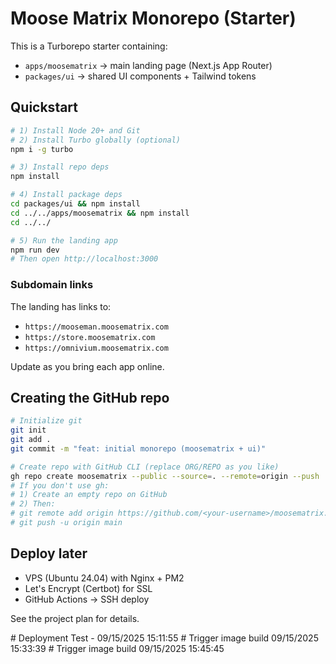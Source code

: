 # Moose Matrix Monorepo (Starter)

This is a Turborepo starter containing:
- `apps/moosematrix` → main landing page (Next.js App Router)
- `packages/ui` → shared UI components + Tailwind tokens

## Quickstart

```bash
# 1) Install Node 20+ and Git
# 2) Install Turbo globally (optional)
npm i -g turbo

# 3) Install repo deps
npm install

# 4) Install package deps
cd packages/ui && npm install
cd ../../apps/moosematrix && npm install
cd ../../

# 5) Run the landing app
npm run dev
# Then open http://localhost:3000
```

### Subdomain links
The landing has links to:
- `https://mooseman.moosematrix.com`
- `https://store.moosematrix.com`
- `https://omnivium.moosematrix.com`

Update as you bring each app online.

## Creating the GitHub repo

```bash
# Initialize git
git init
git add .
git commit -m "feat: initial monorepo (moosematrix + ui)"

# Create repo with GitHub CLI (replace ORG/REPO as you like)
gh repo create moosematrix --public --source=. --remote=origin --push
# If you don't use gh:
# 1) Create an empty repo on GitHub
# 2) Then:
# git remote add origin https://github.com/<your-username>/moosematrix.git
# git push -u origin main
```

## Deploy later
- VPS (Ubuntu 24.04) with Nginx + PM2
- Let's Encrypt (Certbot) for SSL
- GitHub Actions → SSH deploy

See the project plan for details.

 #   D e p l o y m e n t   T e s t   -   0 9 / 1 5 / 2 0 2 5   1 5 : 1 1 : 5 5  
 
 #   T r i g g e r   i m a g e   b u i l d   0 9 / 1 5 / 2 0 2 5   1 5 : 3 3 : 3 9  
 
 #   T r i g g e r   i m a g e   b u i l d   0 9 / 1 5 / 2 0 2 5   1 5 : 4 5 : 4 5  
 